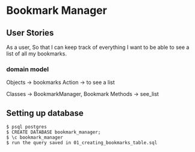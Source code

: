 # Bookmark Manager

## User Stories
As a user,
So that I can keep track of everything
I want to be able to see a list of all my bookmarks.

### domain model
Objects → bookmarks
Action → to see a list

Classes → BookmarkManager, Bookmark
Methods → see_list

## Setting up database

```
$ psql postgres
$ CREATE DATABASE bookmark_manager;
$ \c bookmark_manager
$ run the query saved in 01_creating_bookmarks_table.sql
```
